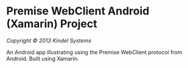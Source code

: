 Premise WebClient Android (Xamarin) Project
=======
*Copyright © 2013 Kindel Systems*

An Android app illustrating using the Premise WebClient protocol from Android. Built using Xamarin.

